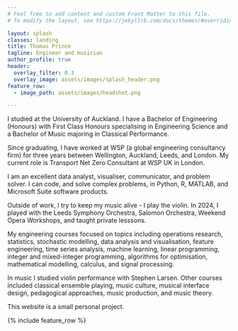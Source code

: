 ```yaml
---
# Feel free to add content and custom Front Matter to this file.
# To modify the layout, see https://jekyllrb.com/docs/themes/#overriding-theme-defaults

layout: splash
classes: landing
title: Thomas Prince
tagline: Engineer and musician
author_profile: true
header: 
  overlay_filter: 0.3
  overlay_image: assets/images/splash_header.png
feature_row:
  - image_path: assets/images/headshot.png

---
```


I studied at the University of Auckland. I have a Bachelor of Engineering (Honours) with First Class Honours specialising in Engineering Science and a Bachelor of Music majoring in Classical Performance.

Since graduating, I have worked at WSP (a global engineering consultancy firm) for three years between Wellington, Auckland, Leeds, and London. My current role is Transport Net Zero Consultant at WSP UK in London.

I am an excellent data analyst, visualiser, communicator, and problem solver. I can code, and solve complex problems, in Python, R, MATLAB, and Microsoft Suite software products.

Outside of work, I try to keep my music alive - I play the violin. In 2024, I played with the Leeds Symphony Orchestra, Salomon Orchestra, Weekend Opera Workshops, and taught private lesssons.

My engineering courses focused on topics including operations research, statistics, stochastic modelling, data analysis and visualisation, feature engineering, time series analysis, machine learning, linear programming, integer and mixed-integer programming, algorithms for optimisation, mathematical modelling, calculus, and signal processing.

In music I studied violin performance with Stephen Larsen. Other courses included classical ensemble playing, music culture, musical interface design, pedagogical approaches, music production, and music theory.

This website is a small personal project.

{% include feature_row %}